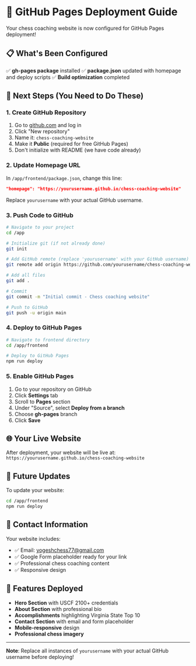 # 🚀 GitHub Pages Deployment Guide

Your chess coaching website is now configured for GitHub Pages deployment!

## 📋 What's Been Configured

✅ **gh-pages package** installed
✅ **package.json** updated with homepage and deploy scripts
✅ **Build optimization** completed

## 🔧 Next Steps (You Need to Do These)

### 1. Create GitHub Repository
1. Go to [github.com](https://github.com) and log in
2. Click "New repository" 
3. Name it: `chess-coaching-website`
4. Make it **Public** (required for free GitHub Pages)
5. Don't initialize with README (we have code already)

### 2. Update Homepage URL
In `/app/frontend/package.json`, change this line:
```json
"homepage": "https://yourusername.github.io/chess-coaching-website"
```
Replace `yourusername` with your actual GitHub username.

### 3. Push Code to GitHub
```bash
# Navigate to your project
cd /app

# Initialize git (if not already done)
git init

# Add GitHub remote (replace 'yourusername' with your GitHub username)
git remote add origin https://github.com/yourusername/chess-coaching-website.git

# Add all files
git add .

# Commit
git commit -m "Initial commit - Chess coaching website"

# Push to GitHub
git push -u origin main
```

### 4. Deploy to GitHub Pages
```bash
# Navigate to frontend directory
cd /app/frontend

# Deploy to GitHub Pages
npm run deploy
```

### 5. Enable GitHub Pages
1. Go to your repository on GitHub
2. Click **Settings** tab
3. Scroll to **Pages** section
4. Under "Source", select **Deploy from a branch**
5. Choose **gh-pages** branch
6. Click **Save**

## 🌐 Your Live Website

After deployment, your website will be live at:
`https://yourusername.github.io/chess-coaching-website`

## 🔄 Future Updates

To update your website:
```bash
cd /app/frontend
npm run deploy
```

## 📧 Contact Information

Your website includes:
- ✅ Email: yogeshchess77@gmail.com
- ✅ Google Form placeholder ready for your link
- ✅ Professional chess coaching content
- ✅ Responsive design

## 🎯 Features Deployed

- **Hero Section** with USCF 2100+ credentials
- **About Section** with professional bio
- **Accomplishments** highlighting Virginia State Top 10
- **Contact Section** with email and form placeholder
- **Mobile-responsive** design
- **Professional chess imagery**

---

**Note**: Replace all instances of `yourusername` with your actual GitHub username before deploying!